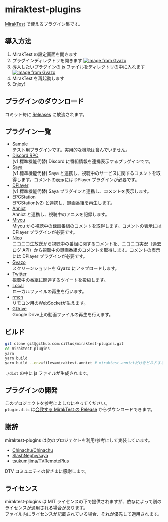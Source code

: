 # miraktest-plugins

[MirakTest](https://github.com/ci7lus/MirakTest) で使えるプラグイン集です。

## 導入方法

1. MirakTest の設定画面を開きます
1. プラグインディレクトリを開きます
   [![Image from Gyazo](https://i.gyazo.com/9fe5c2df3e3b16ee3e1c799b02b06394.jpg)](https://gyazo.com/9fe5c2df3e3b16ee3e1c799b02b06394)
1. 導入したいプラグインの js ファイルをディレクトリの中に入れます
   [![Image from Gyazo](https://i.gyazo.com/3986b1775fe4faf768f789304137f836.png)](https://gyazo.com/3986b1775fe4faf768f789304137f836)
1. MirakTest を再起動します
1. Enjoy!

## プラグインのダウンロード

コミット毎に [Releases](https://github.com/ci7lus/miraktest-plugins/releases) に放流されます。

## プラグイン一覧

- [Sample](./src/miraktest-sample)<br />
  テスト用プラグインです。実用的な機能は含んでいません。
- [Discord RPC](./src/miraktest-drpc)<br />
  (v1 標準機能代替) Discord に番組情報を連携表示するプラグインです。
- [Saya](./src/miraktest-saya)<br />
  (v1 標準機能代替) Saya と連携し、視聴中のサービスに関するコメントを取得します。コメントの表示には DPlayer プラグインが必要です。
- [DPlayer](./src/miraktest-dplayer)<br />
  (v1 標準機能代替) Saya プラグインと連携し、コメントを表示します。
- [EPGStation](./src/miraktest-epgs)<br />
  EPGStation(v2) と連携し、録画番組を再生します。
- [Annict](./src/miraktest-annict)<br />
  Annict と連携し、視聴中のアニメを記録します。
- [Miyou](./src/miraktest-miyou)<br />
  Miyou から視聴中の録画番組のコメントを取得します。コメントの表示には DPlayer プラグインが必要です。
- [Nico](./src/miraktest-nico)<br />
  ニコニコ生放送から視聴中の番組に関するコメントを、ニコニコ実況（過去ログ API）から視聴中の録画番組のコメントを取得します。コメントの表示には DPlayer プラグインが必要です。
- [Gyazo](./src/miraktest-gyazo)<br />
  スクリーンショットを Gyazo にアップロードします。
- [Twitter](./src/miraktest-twitter)<br />
  視聴中の番組に関連するツイートを投稿します。
- [Local](./src/miraktest-local/)<br />
  ローカルファイルの再生を行います。
- [rmcn](./src/miraktest-rmcn/)<br />
  リモコン用のWebSocketが生えます。
- [GDrive](./src/miraktest-gdrive/)<br />
  Google Drive上の動画ファイルの再生を行えます。

## ビルド

```bash
git clone git@github.com:ci7lus/miraktest-plugins.git
cd miraktest-plugins
yarn
yarn build
yarn build --env=files=miraktest-annict # miraktest-annictだけをビルドする
```

`./dist` の中に js ファイルが生成されます。

## プラグインの開発

このプロジェクトを参考によしなにやってください。<br />
`plugin.d.ts` は[合致する MirakTest の Release](https://github.com/ci7lus/MirakTest/releases) からダウンロードできます。

## 謝辞

miraktest-plugins は次のプロジェクトを利用/参考にして実装しています。

- [Chinachu/Chinachu](https://github.com/Chinachu/Chinachu)
- [SlashNephy/saya](https://github.com/SlashNephy/saya)
- [tsukumijima/TVRemotePlus](https://github.com/tsukumijima/TVRemotePlus)

DTV コミュニティの皆さまに感謝します。

## ライセンス

miraktest-plugins は MIT ライセンスの下で提供されますが、依存によって別のライセンスが適用される場合があります。<br />
ファイル内にライセンスが記載されている場合、それが優先して適用されます。
